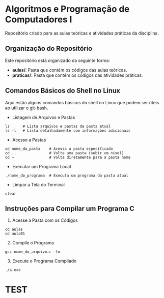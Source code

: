 # Algoritmos e Programação de Computadores I

Repositório criado para as aulas teóricas e atividades práticas da disciplina.

## Organização do Repositório

Este repositório está organizado da seguinte forma:
- **aulas/**: Pasta que contém os códigos das aulas teóricas.
- **praticas/**: Pasta que contém os códigos das atividades práticas.

## Comandos Básicos do Shell no Linux

Aqui estão alguns comandos básicos do shell no Linux que podem ser úteis ao utilizar o git-bash.

- Listagem de Arquivos e Pastas
```shell
ls      # Lista arquivos e pastas da pasta atual
ls -l   # Lista detalhadamente com informações adicionais
```
- Acesso a Pastas
```shell
cd nome_da_pasta    # Acessa a pasta especificada
cd ..               # Volta uma pasta (subir um nível)
cd ~                # Volta diretamente para a pasta home
```
- Executar um Programa Local
```shell
./nome_do_programa  # Executa um programa da pasta atual
```
- Limpar a Tela do Terminal
```shell
clear
```

## Instruções para Compilar um Programa C

1. Acesse a Pasta com os Códigos
```shell
cd aulas
cd aula01
```
2. Compile o Programa
```shell
gcc nome_do_arquivo.c -lm
```
3. Execute o Programa Compilado
```shell
./a.exe
```
# TEST